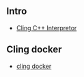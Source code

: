 
## Intro
* [Cling C++ Interpretor](https://root.cern/cling/)

## Cling docker
* [cling docker](https://hub.docker.com/r/sehrig/cling)

